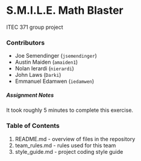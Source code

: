 # S.M.I.L.E. Math Blaster

ITEC 371 group project

### Contributors
- Joe Semendinger (`jsemendinger`)
- Austin Maiden (`amaiden1`)
- Nolan Ierardi (`nierardi`)
- John Laws (`Darki`)
- Emmanuel Edamwen (`iedamwen`)

##### Assignment Notes

It took roughly 5 minutes to complete this exercise.

### Table of Contents

1. README.md - overview of files in the repository
2. team_rules.md - rules used for this team
3. style_guide.md - project coding style guide
